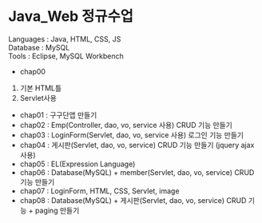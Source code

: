 # Java_Web 정규수업

Languages : Java, HTML, CSS, JS    
Database : MySQL   
Tools : Eclipse, MySQL Workbench

* chap00   
 1. 기본 HTML틀   
 2. Servlet사용
* chap01 : 구구단앱 만들기   
* chap02 : Emp(Controller, dao, vo, service 사용) CRUD 기능 만들기   
* chap03 : LoginForm(Servlet, dao, vo, service 사용) 로그인 기능 만들기   
* chap04 : 게시판(Servlet, dao, vo, service) CRUD 기능 만들기 (jquery ajax사용)   
* chap05 : EL(Expression Language)   
* chap06 : Database(MySQL) + member(Servlet, dao, vo, service) CRUD 기능 만들기   
* chap07 : LoginForm, HTML, CSS, Servlet, image   
* chap08 : Database(MySQL) + 게시판(Servlet, dao, vo, service) CRUD 기능 + paging 만들기    
